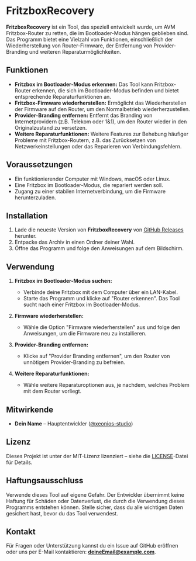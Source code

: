 # FritzboxRecovery

**FritzboxRecovery** ist ein Tool, das speziell entwickelt wurde, um AVM Fritzbox-Router zu retten, die im Bootloader-Modus hängen geblieben sind. Das Programm bietet eine Vielzahl von Funktionen, einschließlich der Wiederherstellung von Router-Firmware, der Entfernung von Provider-Branding und weiteren Reparaturmöglichkeiten.

## Funktionen

- **Fritzbox im Bootloader-Modus erkennen:** Das Tool kann Fritzbox-Router erkennen, die sich im Bootloader-Modus befinden und bietet entsprechende Reparaturfunktionen an.
- **Fritzbox-Firmware wiederherstellen:** Ermöglicht das Wiederherstellen der Firmware auf den Router, um den Normalbetrieb wiederherzustellen.
- **Provider-Branding entfernen:** Entfernt das Branding von Internetprovidern (z.B. Telekom oder 1&1), um den Router wieder in den Originalzustand zu versetzen.
- **Weitere Reparaturfunktionen:** Weitere Features zur Behebung häufiger Probleme mit Fritzbox-Routern, z.B. das Zurücksetzen von Netzwerkeinstellungen oder das Reparieren von Verbindungsfehlern.

## Voraussetzungen

- Ein funktionierender Computer mit Windows, macOS oder Linux.
- Eine Fritzbox im Bootloader-Modus, die repariert werden soll.
- Zugang zu einer stabilen Internetverbindung, um die Firmware herunterzuladen.

## Installation

1. Lade die neueste Version von **FritzboxRecovery** von [GitHub Releases](https://github.com/xeonios-studio/avm_fritzbox_recovery/releases) herunter.
2. Entpacke das Archiv in einen Ordner deiner Wahl.
3. Öffne das Programm und folge den Anweisungen auf dem Bildschirm.

## Verwendung

1. **Fritzbox im Bootloader-Modus suchen:**
   - Verbinde deine Fritzbox mit dem Computer über ein LAN-Kabel.
   - Starte das Programm und klicke auf "Router erkennen". Das Tool sucht nach einer Fritzbox im Bootloader-Modus.
   
2. **Firmware wiederherstellen:**
   - Wähle die Option "Firmware wiederherstellen" aus und folge den Anweisungen, um die Firmware neu zu installieren.

3. **Provider-Branding entfernen:**
   - Klicke auf "Provider Branding entfernen", um den Router von unnötigem Provider-Branding zu befreien.

4. **Weitere Reparaturfunktionen:**
   - Wähle weitere Reparaturoptionen aus, je nachdem, welches Problem mit dem Router vorliegt.

## Mitwirkende

- **Dein Name** – Hauptentwickler ([@xeonios-studio](https://github.com/xeonios-studio))

## Lizenz

Dieses Projekt ist unter der MIT-Lizenz lizenziert – siehe die [LICENSE](LICENSE)-Datei für Details.

## Haftungsausschluss

Verwende dieses Tool auf eigene Gefahr. Der Entwickler übernimmt keine Haftung für Schäden oder Datenverlust, die durch die Verwendung dieses Programms entstehen können. Stelle sicher, dass du alle wichtigen Daten gesichert hast, bevor du das Tool verwendest.

## Kontakt

Für Fragen oder Unterstützung kannst du ein Issue auf GitHub eröffnen oder uns per E-Mail kontaktieren: **deineEmail@example.com**.

